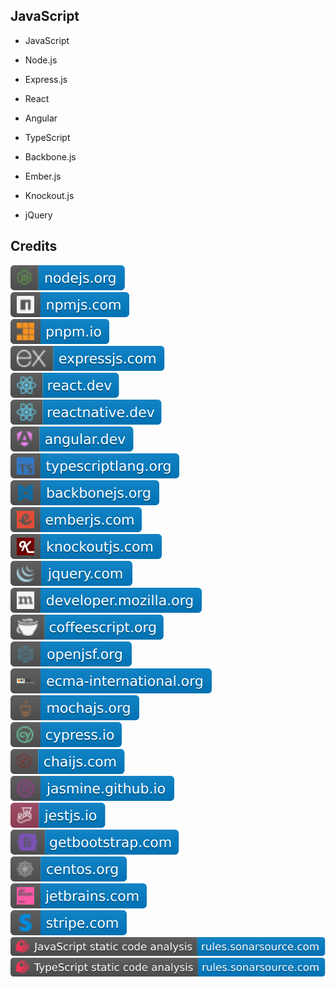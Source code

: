 JavaScript
----------

- JavaScript

- Node.js

- Express.js

- React

- Angular

- TypeScript

- Backbone.js

- Ember.js

- Knockout.js

- jQuery

Credits
-------
[![image](
Credits/nodejs.org.svg)](https://nodejs.org/)  
[![image](
Credits/npmjs.com.svg)](https://npmjs.com/)  
[![image](
Credits/pnpm.io.svg)](https://pnpm.io/)  
[![image](
Credits/expressjs.com.svg)](https://expressjs.com/)  
[![image](
Credits/react.dev.svg)](https://react.dev/)  
[![image](
Credits/reactnative.dev.svg)](https://reactnative.dev/)  
[![image](
Credits/angular.dev.svg)](https://angular.dev/)  
[![image](
Credits/typescriptlang.org.svg)](https://typescriptlang.org/)  
[![image](
Credits/backbonejs.org.svg)](https://backbonejs.org/)  
[![image](
Credits/emberjs.com.svg)](https://emberjs.com/)  
[![image](
Credits/knockoutjs.com.svg)](https://knockoutjs.com/)  
[![image](
Credits/jquery.com.svg)](https://jquery.com/)  
[![image](
Credits/developer.mozilla.org.svg)](https://developer.mozilla.org/)  
[![image](
Credits/coffeescript.org.svg)](https://coffeescript.org/)    
[![image](
Credits/openjsf.org.svg)](https://openjsf.org/)    
[![image](
Credits/ecma-international.org.svg)](https://ecma-international.org/)<!--[![image](
Credits/javascript.com.svg)](https://javascript.com/)-->  
[![image](
Credits/mochajs.org.svg)](https://mochajs.org/)    
[![image](
Credits/cypress.io.svg)](https://cypress.io/)  
[![image](
Credits/chaijs.com.svg)](https://chaijs.com/)    
[![image](
Credits/jasmine.github.io.svg)](https://jasmine.github.io/)    
[![image](
Credits/jestjs.io.svg)](https://jestjs.io/)    
[![image](
Credits/getbootstrap.com.svg)](https://getbootstrap.com/)  
[![image](
Credits/centos.org.svg)](https://centos.org/)  
[![image](
Credits/jetbrains.com.svg)](https://jetbrains.com/)<!--[![image](
Credits/Fleet-jetbrains.com.svg)](https://jetbrains.com/fleet/)  
[![image](
Credits/WebStorm-jetbrains.com.svg)](https://jetbrains.com/webstorm/)-->  
[![image](
Credits/stripe.com.svg)](https://stripe.com/)  
[![image](
Credits/JavaScript-static-code-analysis-rules.sonarsource.com.svg)](https://rules.sonarsource.com/javascript/)  
[![image](
Credits/TypeScript-static-code-analysis-rules.sonarsource.com.svg)](https://rules.sonarsource.com/typescript/)